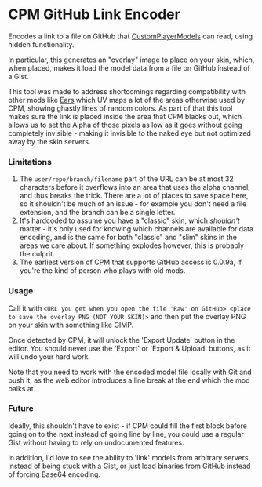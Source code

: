 # CPM GitHub Link Encoder
Encodes a link to a file on GitHub that [CustomPlayerModels](https://github.com/tom5454/CustomPlayerModels) can read, using hidden functionality.

In particular, this generates an "overlay" image to place on your skin, which, when placed, makes it load the model data from a file on GitHub instead of a Gist.

This tool was made to address shortcomings regarding compatibility with other mods like [Ears](https://github.com/unascribed/Ears) which UV maps a lot of the areas otherwise used by CPM, showing ghastly lines of random colors. As part of that this tool makes sure the link is placed inside the area that CPM blacks out, which allows us to set the Alpha of those pixels as low as it goes without going completely invisible - making it invisible to the naked eye but not optimized away by the skin servers.

### Limitations

1. The `user/repo/branch/filename` part of the URL can be at most 32 characters before it overflows into an area that uses the alpha channel, and thus breaks the trick. There are a lot of places to save space here, so it shouldn't be much of an issue - for example you don't need a file extension, and the branch can be a single letter.
2. It's hardcoded to assume you have a "classic" skin, which *shouldn't* matter - it's only used for knowing which channels are available for data encoding, and is the same for both "classic" and "slim" skins in the areas we care about. If something explodes however, this is probably the culprit.
3. The earliest version of CPM that supports GitHub access is 0.0.9a, if you're the kind of person who plays with old mods.

### Usage

Call it with `<URL you get when you open the file 'Raw' on GitHub> <place to save the overlay PNG (NOT YOUR SKIN)>` and then put the overlay PNG on your skin with something like GIMP.

Once detected by CPM, it will unlock the 'Export Update' button in the editor. You should never use the 'Export' or 'Export & Upload' buttons, as it will undo your hard work.

Note that you need to work with the encoded model file locally with Git and push it, as the web editor introduces a line break at the end which the mod balks at.

### Future

Ideally, this shouldn't have to exist - if CPM could fill the first block before going on to the next instead of going line by line, you could use a regular Gist without having to rely on undocumented features.

In addition, I'd love to see the ability to 'link' models from arbitrary servers instead of being stuck with a Gist, or just load binaries from GitHub instead of forcing Base64 encoding.